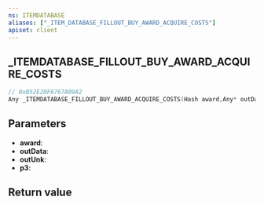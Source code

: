 ```yaml
---
ns: ITEMDATABASE
aliases: ["_ITEM_DATABASE_FILLOUT_BUY_AWARD_ACQUIRE_COSTS"]
apiset: client
---
```

## _ITEMDATABASE_FILLOUT_BUY_AWARD_ACQUIRE_COSTS

```c
// 0xB52E20F6767A09A2
Any _ITEMDATABASE_FILLOUT_BUY_AWARD_ACQUIRE_COSTS(Hash award,Any* outData,int* outUnk,int p3);
```


## Parameters
* **award**:
* **outData**:
* **outUnk**:
* **p3**:

## Return value

